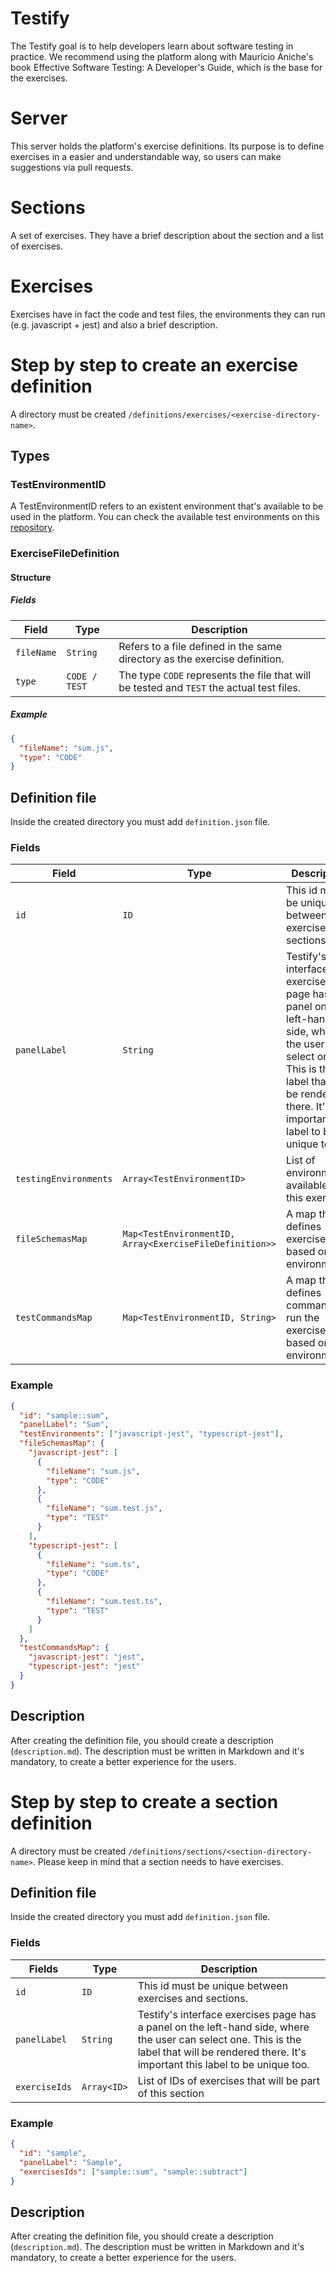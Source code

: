 # Testify

The Testify goal is to help developers learn about software testing in practice. We recommend using the platform along with Mauricio Aniche's book Effective Software Testing: A Developer's Guide, which is the base for the exercises.

# Server

This server holds the platform's exercise definitions. Its purpose is to define exercises in a easier and understandable way, so users can make suggestions via pull requests.

# Sections

A set of exercises. They have a brief description about the section and a list of exercises.

# Exercises

Exercises have in fact the code and test files, the environments they can run (e.g. javascript + jest) and also a brief description.

# Step by step to create an exercise definition

A directory must be created `/definitions/exercises/<exercise-directory-name>`.

## Types

### TestEnvironmentID

A TestEnvironmentID refers to an existent environment that's available to be used in the platform. You can check the available test environments on this [repository](https://github.com/testify-tcc/environments).

### ExerciseFileDefinition

#### Structure

##### Fields

| Field      | Type          | Description                                                                               |
| ---------- | ------------- | ----------------------------------------------------------------------------------------- |
| `fileName` | `String`      | Refers to a file defined in the same directory as the exercise definition.                |
| `type`     | `CODE / TEST` | The type `CODE` represents the file that will be tested and `TEST` the actual test files. |

##### Example

```json
{
  "fileName": "sum.js",
  "type": "CODE"
}
```

## Definition file

Inside the created directory you must add `definition.json` file.

### Fields

| Field                 | Type                                                    | Description                                                                                                                                                                                     |
| --------------------- | ------------------------------------------------------- | ----------------------------------------------------------------------------------------------------------------------------------------------------------------------------------------------- |
| `id`                  | `ID`                                                    | This id must be unique between exercises and sections.                                                                                                                                          |
| `panelLabel`          | `String`                                                | Testify's interface exercises page has a panel on the left-hand side, where the user can select one. This is the label that will be rendered there. It's important this label to be unique too. |
| `testingEnvironments` | `Array<TestEnvironmentID>`                              | List of environments available for this exercise.                                                                                                                                               |
| `fileSchemasMap`      | `Map<TestEnvironmentID, Array<ExerciseFileDefinition>>` | A map that defines exercises based on test environments.                                                                                                                                        |
| `testCommandsMap`     | `Map<TestEnvironmentID, String>`                        | A map that defines commands to run the exercise tests based on test environments.                                                                                                               |

### Example

```json
{
  "id": "sample::sum",
  "panelLabel": "Sum",
  "testEnvironments": ["javascript-jest", "typescript-jest"],
  "fileSchemasMap": {
    "javascript-jest": [
      {
        "fileName": "sum.js",
        "type": "CODE"
      },
      {
        "fileName": "sum.test.js",
        "type": "TEST"
      }
    ],
    "typescript-jest": [
      {
        "fileName": "sum.ts",
        "type": "CODE"
      },
      {
        "fileName": "sum.test.ts",
        "type": "TEST"
      }
    ]
  },
  "testCommandsMap": {
    "javascript-jest": "jest",
    "typescript-jest": "jest"
  }
}
```

## Description

After creating the definition file, you should create a description (`description.md`). The description must be written in Markdown and it's mandatory, to create a better experience for the users.

# Step by step to create a section definition

A directory must be created `/definitions/sections/<section-directory-name>`. Please keep in mind that a section needs to have exercises.

## Definition file

Inside the created directory you must add `definition.json` file.

### Fields

| Fields        | Type        | Description                                                                                                                                                                                     |
| ------------- | ----------- | ----------------------------------------------------------------------------------------------------------------------------------------------------------------------------------------------- |
| `id`          | `ID`        | This id must be unique between exercises and sections.                                                                                                                                          |
| `panelLabel`  | `String`    | Testify's interface exercises page has a panel on the left-hand side, where the user can select one. This is the label that will be rendered there. It's important this label to be unique too. |
| `exerciseIds` | `Array<ID>` | List of IDs of exercises that will be part of this section                                                                                                                                      |

### Example

```json
{
  "id": "sample",
  "panelLabel": "Sample",
  "exercisesIds": ["sample::sum", "sample::subtract"]
}
```

## Description

After creating the definition file, you should create a description (`description.md`). The description must be written in Markdown and it's mandatory, to create a better experience for the users.
